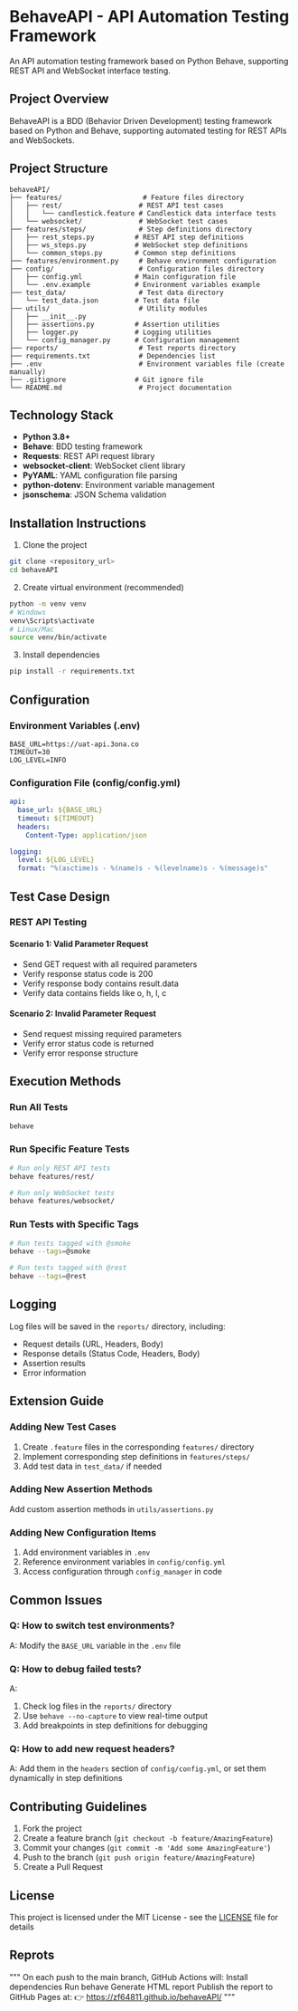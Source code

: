 # BehaveAPI - API Automation Testing Framework

An API automation testing framework based on Python Behave, supporting REST API and WebSocket interface testing.

## Project Overview

BehaveAPI is a BDD (Behavior Driven Development) testing framework based on Python and Behave, supporting automated testing for REST APIs and WebSockets.

## Project Structure

```
behaveAPI/
├── features/                    # Feature files directory
│   ├── rest/                   # REST API test cases
│   │   └── candlestick.feature # Candlestick data interface tests
│   └── websocket/              # WebSocket test cases
├── features/steps/             # Step definitions directory
│   ├── rest_steps.py          # REST API step definitions
│   ├── ws_steps.py            # WebSocket step definitions
│   └── common_steps.py        # Common step definitions
├── features/environment.py     # Behave environment configuration
├── config/                     # Configuration files directory
│   ├── config.yml             # Main configuration file
│   └── .env.example           # Environment variables example
├── test_data/                  # Test data directory
│   └── test_data.json         # Test data file
├── utils/                      # Utility modules
│   ├── __init__.py
│   ├── assertions.py          # Assertion utilities
│   ├── logger.py              # Logging utilities
│   └── config_manager.py      # Configuration management
├── reports/                    # Test reports directory
├── requirements.txt            # Dependencies list
├── .env                        # Environment variables file (create manually)
├── .gitignore                 # Git ignore file
└── README.md                   # Project documentation
```

## Technology Stack

- **Python 3.8+**
- **Behave**: BDD testing framework
- **Requests**: REST API request library
- **websocket-client**: WebSocket client library
- **PyYAML**: YAML configuration file parsing
- **python-dotenv**: Environment variable management
- **jsonschema**: JSON Schema validation

## Installation Instructions

1. Clone the project

```bash
git clone <repository_url>
cd behaveAPI
```

2. Create virtual environment (recommended)

```bash
python -m venv venv
# Windows
venv\Scripts\activate
# Linux/Mac
source venv/bin/activate
```

3. Install dependencies

```bash
pip install -r requirements.txt
```

## Configuration

### Environment Variables (.env)

```
BASE_URL=https://uat-api.3ona.co
TIMEOUT=30
LOG_LEVEL=INFO
```

### Configuration File (config/config.yml)

```yaml
api:
  base_url: ${BASE_URL}
  timeout: ${TIMEOUT}
  headers:
    Content-Type: application/json

logging:
  level: ${LOG_LEVEL}
  format: "%(asctime)s - %(name)s - %(levelname)s - %(message)s"
```

## Test Case Design

### REST API Testing

#### Scenario 1: Valid Parameter Request

- Send GET request with all required parameters
- Verify response status code is 200
- Verify response body contains result.data
- Verify data contains fields like o, h, l, c

#### Scenario 2: Invalid Parameter Request

- Send request missing required parameters
- Verify error status code is returned
- Verify error response structure

## Execution Methods

### Run All Tests

```bash
behave
```

### Run Specific Feature Tests

```bash
# Run only REST API tests
behave features/rest/

# Run only WebSocket tests
behave features/websocket/
```

### Run Tests with Specific Tags

```bash
# Run tests tagged with @smoke
behave --tags=@smoke

# Run tests tagged with @rest
behave --tags=@rest
```

## Logging

Log files will be saved in the `reports/` directory, including:

- Request details (URL, Headers, Body)
- Response details (Status Code, Headers, Body)
- Assertion results
- Error information

## Extension Guide

### Adding New Test Cases

1. Create `.feature` files in the corresponding `features/` directory
2. Implement corresponding step definitions in `features/steps/`
3. Add test data in `test_data/` if needed

### Adding New Assertion Methods

Add custom assertion methods in `utils/assertions.py`

### Adding New Configuration Items

1. Add environment variables in `.env`
2. Reference environment variables in `config/config.yml`
3. Access configuration through `config_manager` in code

## Common Issues

### Q: How to switch test environments?

A: Modify the `BASE_URL` variable in the `.env` file

### Q: How to debug failed tests?

A:

1. Check log files in the `reports/` directory
2. Use `behave --no-capture` to view real-time output
3. Add breakpoints in step definitions for debugging

### Q: How to add new request headers?

A: Add them in the `headers` section of `config/config.yml`, or set them dynamically in step definitions

## Contributing Guidelines

1. Fork the project
2. Create a feature branch (`git checkout -b feature/AmazingFeature`)
3. Commit your changes (`git commit -m 'Add some AmazingFeature'`)
4. Push to the branch (`git push origin feature/AmazingFeature`)
5. Create a Pull Request

## License

This project is licensed under the MIT License - see the [LICENSE](LICENSE) file for details

## Reprots

"""
On each push to the main branch, GitHub Actions will:
Install dependencies
Run behave
Generate HTML report
Publish the report to GitHub Pages at:
👉 https://zf64811.github.io/behaveAPI/
"""
